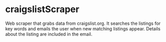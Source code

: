 # craigslistScraper
Web scraper that grabs data from craigslist.org. It searches the listings for key words and emails the user when new matching listings appear. Details about the listing are included in the email.
